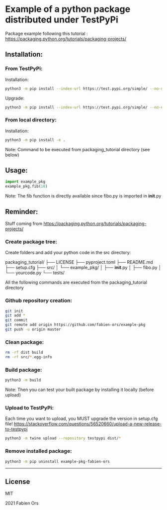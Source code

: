 # Example of a python package distributed under TestPyPi

Package example following this tutorial :
https://packaging.python.org/tutorials/packaging-projects/


## Installation:

### From TestPyPi:

Installation:
```sh
python3 -m pip install --index-url https://test.pypi.org/simple/ --no-deps example-pkg-fabien-ors
```
Upgrade:
```sh
python3 -m pip install --index-url https://test.pypi.org/simple/ --no-deps example-pkg-fabien-ors --upgrade
```

### From local directory:
Installation:
```sh
python3 -m pip install -e .
```
Note: Command to be executed from packaging_tutorial directory (see below)


## Usage:

```python
import example_pkg
example_pkg.fib(10)
```
Note: The fib function is directly available since fibo.py is imported in __init__.py


## Reminder:

Stuff coming from https://packaging.python.org/tutorials/packaging-projects/

### Create package tree:

Create folders and add your python code in the src directory:

packaging_tutorial/
├── LICENSE
├── pyproject.toml
├── README.md
├── setup.cfg
├── src/
│   └── example_pkg/
│       ├── __init__.py
│       ├── fibo.py
│       └── yourcode.py
└── tests/

All the following commands are executed from the packaging_tutorial directory

### Github repository creation:
```sh
git init
git add *
git commit
git remote add origin https://github.com/fabien-ors/example-pkg
git push -u origin master
```

### Clean package:
```sh
rm -rf dist build
rm -rf src/*.egg-info
```

### Build package:
```sh
python3 -m build
```
Note: Then you can test your built package by installing it locally (before upload)

### Upload to TestPyPi:
Each time you want to upload, you MUST upgrade the version in setup.cfg file!
https://stackoverflow.com/questions/56520660/upload-a-new-release-to-testpypi

```sh
python3 -m twine upload --repository testpypi dist/*
```

### Remove installed package:
```sh
python3 -m pip uninstall example-pkg-fabien-ors
```

***

## License

MIT

2021 Fabien Ors
